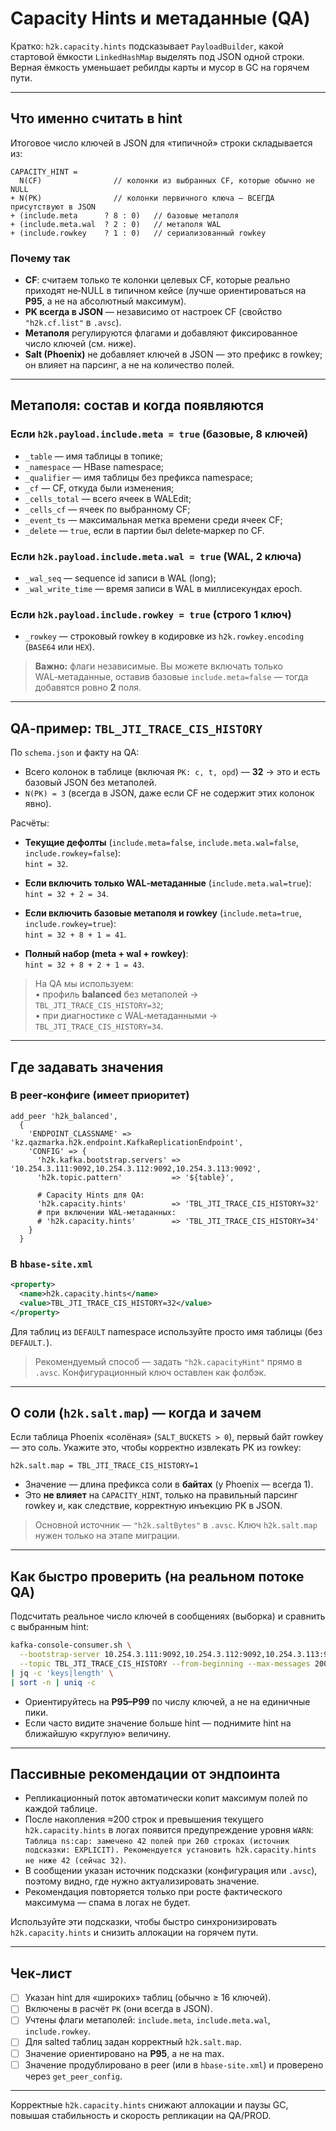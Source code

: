 # Capacity Hints и метаданные (QA)

Кратко: `h2k.capacity.hints` подсказывает `PayloadBuilder`, какой стартовой ёмкости `LinkedHashMap` выделять под JSON одной строки. Верная ёмкость уменьшает ребилды карты и мусор в GC на горячем пути.

---

## Что именно считать в hint

Итоговое число ключей в JSON для «типичной» строки складывается из:
```
CAPACITY_HINT =
  N(CF)                // колонки из выбранных CF, которые обычно не NULL
+ N(PK)                // колонки первичного ключа — ВСЕГДА присутствуют в JSON
+ (include.meta      ? 8 : 0)   // базовые метаполя
+ (include.meta.wal  ? 2 : 0)   // метаполя WAL
+ (include.rowkey    ? 1 : 0)   // сериализованный rowkey
```

### Почему так
- **CF**: считаем только те колонки целевых CF, которые реально приходят не‑NULL в типичном кейсе (лучше ориентироваться на **P95**, а не на абсолютный максимум).
- **PK всегда в JSON** — независимо от настроек CF (свойство `"h2k.cf.list"` в `.avsc`).
- **Метаполя** регулируются флагами и добавляют фиксированное число ключей (см. ниже).
- **Salt (Phoenix)** не добавляет ключей в JSON — это префикс в rowkey; он влияет на парсинг, а не на количество полей.

---

## Метаполя: состав и когда появляются

### Если `h2k.payload.include.meta = true` (базовые, **8** ключей)
- `_table` — имя таблицы в топике;
- `_namespace` — HBase namespace;
- `_qualifier` — имя таблицы без префикса namespace;
- `_cf` — CF, откуда были изменения;
- `_cells_total` — всего ячеек в WALEdit;
- `_cells_cf` — ячеек по выбранному CF;
- `_event_ts` — максимальная метка времени среди ячеек CF;
- `_delete` — `true`, если в партии был delete‑маркер по CF.

### Если `h2k.payload.include.meta.wal = true` (WAL, **2** ключа)
- `_wal_seq` — sequence id записи в WAL (long);
- `_wal_write_time` — время записи в WAL в миллисекундах epoch.

### Если `h2k.payload.include.rowkey = true` (строго **1** ключ)
- `_rowkey` — строковый rowkey в кодировке из `h2k.rowkey.encoding` (`BASE64` или `HEX`).

> **Важно:** флаги независимые. Вы можете включать только WAL‑метаданные, оставив базовые `include.meta=false` — тогда добавятся ровно **2** поля.

---

## QA‑пример: `TBL_JTI_TRACE_CIS_HISTORY`

По `schema.json` и факту на QA:
- Всего колонок в таблице (включая `PK: c, t, opd`) — **32** → это и есть базовый JSON без метаполей.
- `N(PK) = 3` (всегда в JSON, даже если CF не содержит этих колонок явно).

Расчёты:

- **Текущие дефолты** (`include.meta=false`, `include.meta.wal=false`, `include.rowkey=false`):  
  `hint = 32`.

- **Если включить только WAL‑метаданные** (`include.meta.wal=true`):  
  `hint = 32 + 2 = 34`.

- **Если включить базовые метаполя и rowkey** (`include.meta=true`, `include.rowkey=true`):  
  `hint = 32 + 8 + 1 = 41`.

- **Полный набор (meta + wal + rowkey)**:  
  `hint = 32 + 8 + 2 + 1 = 43`.

> На QA мы используем:  
> • профиль **balanced** без метаполей → `TBL_JTI_TRACE_CIS_HISTORY=32`;  
> • при диагностике с WAL‑метаданными → `TBL_JTI_TRACE_CIS_HISTORY=34`.

---

## Где задавать значения

### В peer‑конфиге (имеет приоритет)
```HBase shell
add_peer 'h2k_balanced',
  {
    'ENDPOINT_CLASSNAME' => 'kz.qazmarka.h2k.endpoint.KafkaReplicationEndpoint',
    'CONFIG' => {
      'h2k.kafka.bootstrap.servers' => '10.254.3.111:9092,10.254.3.112:9092,10.254.3.113:9092',
      'h2k.topic.pattern'           => '${table}',

      # Capacity Hints для QA:
      'h2k.capacity.hints'          => 'TBL_JTI_TRACE_CIS_HISTORY=32'
      # при включении WAL‑метаданных:
      # 'h2k.capacity.hints'        => 'TBL_JTI_TRACE_CIS_HISTORY=34'
    }
  }
```

### В `hbase-site.xml`
```xml
<property>
  <name>h2k.capacity.hints</name>
  <value>TBL_JTI_TRACE_CIS_HISTORY=32</value>
</property>
```
Для таблиц из `DEFAULT` namespace используйте просто имя таблицы (без `DEFAULT.`).
> Рекомендуемый способ — задать `"h2k.capacityHint"` прямо в `.avsc`. Конфигурационный ключ оставлен как фолбэк.

---

## О соли (`h2k.salt.map`) — когда и зачем

Если таблица Phoenix «солёная» (`SALT_BUCKETS > 0`), первый байт rowkey — это соль. Укажите это, чтобы корректно извлекать PK из rowkey:
```properties
h2k.salt.map = TBL_JTI_TRACE_CIS_HISTORY=1
```
- Значение — длина префикса соли в **байтах** (у Phoenix — всегда 1).
- Это **не влияет** на `CAPACITY_HINT`, только на правильный парсинг rowkey и, как следствие, корректную инъекцию PK в JSON.
> Основной источник — `"h2k.saltBytes"` в `.avsc`. Ключ `h2k.salt.map` нужен только на этапе миграции.

---

## Как быстро проверить (на реальном потоке QA)

Подсчитать реальное число ключей в сообщениях (выборка) и сравнить с выбранным hint:

```bash
kafka-console-consumer.sh \
  --bootstrap-server 10.254.3.111:9092,10.254.3.112:9092,10.254.3.113:9092 \
  --topic TBL_JTI_TRACE_CIS_HISTORY --from-beginning --max-messages 200 \
| jq -c 'keys|length' \
| sort -n | uniq -c
```

- Ориентируйтесь на **P95–P99** по числу ключей, а не на единичные пики.
- Если часто видите значение больше hint — поднимите hint на ближайшую «круглую» величину.

---

## Пассивные рекомендации от эндпоинта

- Репликационный поток автоматически копит максимум полей по каждой таблице.
- После накопления ≈200 строк и превышения текущего `h2k.capacity.hints` в логах появится предупреждение уровня `WARN`:
  `Таблица ns:cap: замечено 42 полей при 260 строках (источник подсказки: EXPLICIT). Рекомендуется установить h2k.capacity.hints не ниже 42 (сейчас 32)`.
- В сообщении указан источник подсказки (конфигурация или `.avsc`), поэтому видно, где нужно актуализировать значение.
- Рекомендация повторяется только при росте фактического максимума — спама в логах не будет.

Используйте эти подсказки, чтобы быстро синхронизировать `h2k.capacity.hints` и снизить аллокации на горячем пути.

---

## Чек‑лист

- [ ] Указан hint для «широких» таблиц (обычно ≥ 16 ключей).
- [ ] Включены в расчёт `PK` (они всегда в JSON).
- [ ] Учтены флаги метаполей: `include.meta`, `include.meta.wal`, `include.rowkey`.
- [ ] Для salted таблиц задан корректный `h2k.salt.map`.
- [ ] Значение ориентировано на **P95**, а не на max.
- [ ] Значение продублировано в peer (или в `hbase-site.xml`) и проверено через `get_peer_config`.

---

Корректные `h2k.capacity.hints` снижают аллокации и паузы GC, повышая стабильность и скорость репликации на QA/PROD.
